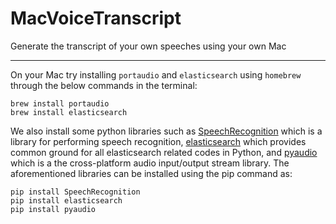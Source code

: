 # MacVoiceTranscript
Generate the transcript of your own speeches using your own Mac

---
On your Mac try installing `portaudio` and `elasticsearch` using `homebrew` through the below commands in the terminal:
```
brew install portaudio
brew install elasticsearch
```

We also install some python libraries such as [SpeechRecognition](https://pypi.org/project/SpeechRecognition/) which is a library for performing speech recognition, [elasticsearch](https://pypi.org/project/elasticsearch/) which provides common ground for all elasticsearch related codes in Python, and [pyaudio](https://pypi.org/project/PyAudio/) which is a the cross-platform audio input/output stream library. The aforementioned libraries can be installed using the pip command as:
```
pip install SpeechRecognition
pip install elasticsearch
pip install pyaudio
```
